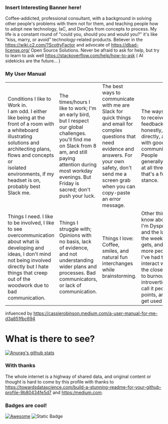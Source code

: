 ### Insert Interesting Banner here!

Coffee-addicted, professional consultant, with a background in solving other people's problems with them not for them, and teaching people how to adopt new technology, IaC, and DevOps from concepts to process. My life is a constant round of "could you, should you and would you?" it's like "kiss, marry, or avoid" technology-related products.  Believer in the https://wiki.c2.com/?ScottyFactor and advocate of https://dbad-license.org/ Open Source Solutions. Never be afraid to ask for help, but try to learn to ask well https://stackoverflow.com/help/how-to-ask ( AI sidekicks are the future... ) 

### My User Manual
|   |   |   |   |
|---|---|---|---|
| Conditions I like to Work in.<br/> I am odd. I either like being at the front of a room with a whiteboard illustrating solutions and architecting plans, flows and concepts or<br /> isolated environments, if my headset is on, probably best Slack me.   | The times/hours I like to work; I'm an early bird, but I respect our global challenges. you'll find me on Slack from 8 am, and still paying attention during most workday evenings. But Friday is sacred; don't push your luck.   | The best ways to communicate with me are Slack for quick things and email for complex questions that need evidence and answers. For your own safety, don't send me a screen grab when you can copy-paste an error message.  |  The ways I like to receive feedback are honestly, directly, and with good communication. People generally suck at all three so that's a fun stance.  |   
| Things I need. I like to be involved, I like to see overcommunication about what is developing and ideas, I don't mind not being involved directly but I hate things that creep out of the woodwork due to bad communication.| Things I struggle with; Opinions with no basis, lack of evidence, and not understanding wider plans and processes. Bad communicators, or lack of communication.   | Things I love: Coffee, smiles, and natural fun interchanges while brainstorming.   | Other things to know about me: I'm Dyspraxic, and the later in the week it gets, and the more people I've had to interact with, the closer I get to burnout and introverting. I call it people points, and they get used up.  |  
 
infuenced by https://cassierobinson.medium.com/a-user-manual-for-me-d3a851fbc694 


# What is there to see? 

[![Anurag's github stats](https://github-readme-stats.vercel.app/api?username=abuxton&show_icons=true)](https://github.com/anuraghazra/github-readme-stats)


### With thanks 
The whole internet is a highway of shared data, and original content or thought is hard to come by this profile with thanks to https://towardsdatascience.com/build-a-stunning-readme-for-your-github-profile-9b80434fe5d7 and <https:/medium.com>.

### Badges are cool!
[![Awesome](https://awesome.re/badge.svg)](https://awesome.re) ![Static Badge](https://img.shields.io/badge/badges_are_cool)






